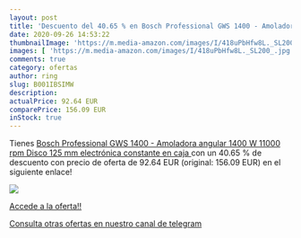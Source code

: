 ```yaml
---
layout: post
title: 'Descuento del 40.65 % en Bosch Professional GWS 1400 - Amoladora '
date: 2020-09-26 14:53:22
thumbnailImage: 'https://m.media-amazon.com/images/I/418uPbHfw8L._SL200_.jpg'
images: [ 'https://m.media-amazon.com/images/I/418uPbHfw8L._SL200_.jpg' ]
comments: true
category: ofertas
author: ring
slug: B001IBSIMW
description:
actualPrice: 92.64 EUR
comparePrice: 156.09 EUR
inStock: true
---
```


Tienes [Bosch Professional GWS 1400 - Amoladora angular  1400 W  11000 rpm  Disco 125 mm  electrónica constante  en caja ](https://www.amazon.com/dp/B001IBSIMW/?tag=redken08-20) con un 40.65 % de descuento con precio de oferta de 92.64 EUR (original: 156.09 EUR) en el siguiente enlace!

[![](https://m.media-amazon.com/images/I/418uPbHfw8L._SL200_.jpg)](https://www.amazon.com/dp/B001IBSIMW/?tag=redken08-20)

[Accede a la oferta!!](https://www.amazon.com/dp/B001IBSIMW/?tag=redken08-20)

[Consulta otras ofertas en nuestro canal de telegram](https://t.me/s/ofertas25)
